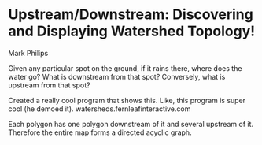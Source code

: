 # Upstream/Downstream: Discovering and Displaying Watershed Topology!

Mark Philips

Given any particular spot on the ground, if it rains there, where does the water go? What is downstream from that spot? Conversely, what is upstream from that spot?

Created a really cool program that shows this. Like, this program is super cool (he demoed it). watersheds.fernleafinteractive.com

Each polygon has one polygon downstream of it and several upstream of it. Therefore the entire map forms a directed acyclic graph.
